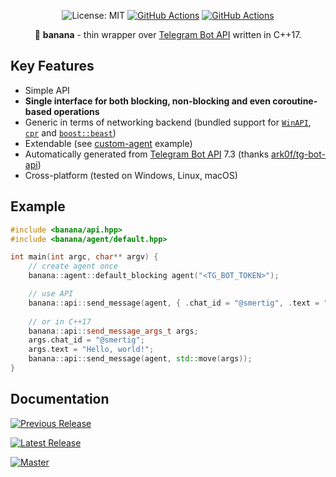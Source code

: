 <p align="center">
  <img src="https://img.shields.io/badge/License-MIT-blue.svg" alt="License: MIT">
  <a href="https://github.com/Smertig/banana/actions"><img src="https://github.com/Smertig/banana/workflows/Tagged%20Release/badge.svg" alt="GitHub Actions"></a>
  <a href="https://github.com/Smertig/banana/actions"><img src="https://github.com/Smertig/banana/workflows/Build%20On%20Push/badge.svg" alt="GitHub Actions"></a>
</p>

<p align="center">
  🍌 <b>banana</b> - thin wrapper over <a href="https://core.telegram.org/bots/api">Telegram Bot API</a> written in C++17.
</p>

## Key Features

 - Simple API
 - **Single interface for both blocking, non-blocking and even coroutine-based operations**
 - Generic in terms of networking backend (bundled support for [`WinAPI`](https://docs.microsoft.com/en-us/windows/win32/api/wininet/nf-wininet-httpsendrequesta), [`cpr`](https://github.com/whoshuu/cpr) and [`boost::beast`](https://github.com/boostorg/beast))
 - Extendable (see [custom-agent](https://github.com/Smertig/banana/blob/master/examples/custom-agent-blocking.cpp) example)
 - Automatically generated from [Telegram Bot API](https://core.telegram.org/bots/api) 7.3 (thanks [ark0f/tg-bot-api](https://github.com/ark0f/tg-bot-api))
 - Cross-platform (tested on Windows, Linux, macOS)

## Example

```c++
#include <banana/api.hpp>
#include <banana/agent/default.hpp>

int main(int argc, char** argv) {
    // create agent once
    banana::agent::default_blocking agent("<TG_BOT_TOKEN>");

    // use API
    banana::api::send_message(agent, { .chat_id = "@smertig", .text = "Hello, world!" });
    
    // or in C++17
    banana::api::send_message_args_t args;
    args.chat_id = "@smertig";
    args.text = "Hello, world!";
    banana::api::send_message(agent, std::move(args));
}
```

## Documentation

[![Previous Release](https://img.shields.io/github/v/release/smertig/banana?label=Banana%20Docs&filter=v0.2.0)](https://smertig.github.io/banana/v0.2.0)

[![Latest Release](https://img.shields.io/github/v/release/smertig/banana?label=Banana%20Docs)](https://smertig.github.io/banana/v0.3.0)

[![Master](https://img.shields.io/badge/Banana%20Docs-master-blue.svg)](https://smertig.github.io/banana/master)
